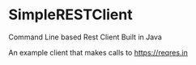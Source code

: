 # SimpleRESTClient
Command Line based Rest Client Built in Java


An example client that makes calls to https://reqres.in 
